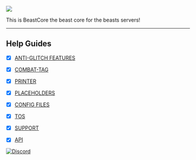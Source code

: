 ![](https://i.imgur.com/51yZkCD.png)

This is BeastCore the beast core for the beasts servers!

***


## Help Guides
- [x] [ANTI-GLITCH FEATURES](https://github.com/daniel097541/BeastCoreWiki/wiki/Anti-Glitch-features)
- [x] [COMBAT-TAG](https://github.com/daniel097541/BeastCoreWiki/wiki/Combat-Tag)
- [x] [PRINTER](https://github.com/daniel097541/BeastCoreWiki/wiki/Printer)
- [x] [PLACEHOLDERS](https://github.com/daniel097541/BeastCoreWiki/wiki/Placeholders)
- [x] [CONFIG FILES](https://github.com/daniel097541/BeastCoreWiki/wiki/Config-files)
- [x] [TOS](https://github.com/daniel097541/BeastFactionsWiki/wiki/Customizable-roles)
- [x] [SUPPORT](https://github.com/daniel097541/BeastFactionsWiki/wiki/Factions-Relations)
- [x] [API](https://github.com/daniel097541/BeastCoreWiki/wiki/API)


[![Discord](https://imgur.com/MFRRBn4.png)](https://discord.gg/bFZPgaa)

